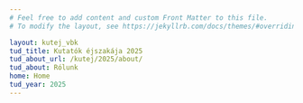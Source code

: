 ```yaml
---
# Feel free to add content and custom Front Matter to this file.
# To modify the layout, see https://jekyllrb.com/docs/themes/#overriding-theme-defaults

layout: kutej_vbk
tud_title: Kutatók éjszakája 2025 
tud_about_url: /kutej/2025/about/
tud_about: Rólunk
home: Home
tud_year: 2025
---
```

